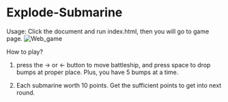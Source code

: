 # Explode-Submarine
Usage: Click the document and run index.html, then you will go to game page.
![Web_game](https://github.com/Oliverckb/Explode-Submarine/assets/64025096/dfc743a4-d69c-41af-9e53-907d1162bcb4)

How to play?

1. press the -> or <- button to move battleship, and press space to drop bumps at proper place. Plus, you have 5 bumps at a time.

3. Each submarine worth 10 points. Get the sufficient points to get into next round.
